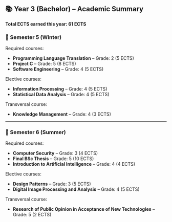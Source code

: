 ## 📚 Year 3 (Bachelor) – Academic Summary

**Total ECTS earned this year: 61 ECTS**

### 📘 Semester 5 (Winter)

Required courses:
- **Programming Language Translation** – Grade: 2 (5 ECTS)
- **Project C** – Grade: 5 (8 ECTS)
- **Software Engineering** – Grade: 4 (5 ECTS)

Elective courses:
- **Information Processing** – Grade: 4 (5 ECTS)
- **Statistical Data Analysis** – Grade: 4 (5 ECTS)

Transversal course:
- **Knowledge Management** – Grade: 4 (3 ECTS)

---

### 📙 Semester 6 (Summer)

Required courses:
- **Computer Security** – Grade: 3 (4 ECTS)
- **Final BSc Thesis** – Grade: 5 (10 ECTS)
- **Introduction to Artificial Intelligence** – Grade: 4 (4 ECTS)

Elective courses:
- **Design Patterns** – Grade: 3 (5 ECTS)
- **Digital Image Processing and Analysis** – Grade: 4 (5 ECTS)

Transversal course:
- **Research of Public Opinion in Acceptance of New Technologies** – Grade: 5 (2 ECTS)
